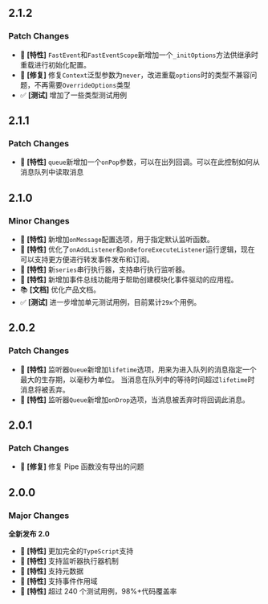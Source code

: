 ## 2.1.2

### Patch Changes

-   🚀 **[特性]**   `FastEvent`和`FastEventScope`新增加一个`_initOptions`方法供继承时重载进行初始化配置。
-   🐛 **[修复]**   修复`Context`泛型参数为`never`，改进重载`options`时的类型不兼容问题，不再需要`OverrideOptions`类型
-   ✅ **[测试]**  增加了一些类型测试用例

## 2.1.1

### Patch Changes

- 🚀 **[特性]** `queue`新增加一个`onPop`参数，可以在出列回调。可以在此控制如何从消息队列中读取消息

## 2.1.0

### Minor Changes

- 🚀  **[特性]** 新增加`onMessage`配置选项，用于指定默认监听函数。
- 🚀 **[特性]** 优化了`onAddListener`和`onBeforeExecuteListener`运行逻辑，现在可以支持更方便进行转发事件发布和订阅。
- 🚀 **[特性]**   新`series`串行执行器，支持串行执行监听器。
- 🚀 **[特性]**   新增加事件总线功能用于帮助创建模块化事件驱动的应用程。
- 📚 **[文档]**  优化产品文档。
- ✅ **[测试]**  进一步增加单元测试用例，目前累计`29x`个用例。

## 2.0.2

### Patch Changes

- 🚀 **[特性]**   监听器`Queue`新增加`lifetime`选项，用来为进入队列的消息指定一个最大的生存期，以毫秒为单位。
    当消息在队列中的等待时间超过`lifetime`时消息将被丢弃。
- 🚀 **[特性]**   监听器`Queue`新增加`onDrop`选项，当消息被丢弃时将回调此消息。

## 2.0.1

### Patch Changes

-   🐛 **[修复]**   修复 Pipe 函数没有导出的问题

## 2.0.0

### Major Changes

**全新发布 2.0**

-   🚀 **[特性]**   更加完全的`TypeScript`支持
-   🚀 **[特性]**   支持监听器执行器机制
-   🚀 **[特性]**   支持元数据
-   🚀 **[特性]**   支持事件作用域
-   🚀 **[特性]**   超过 240 个测试用例，98%+代码覆盖率
